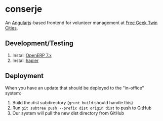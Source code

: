 conserje
========
An [Angularjs](http://angularjs.org/)-based frontend for volunteer management at [Free Geek Twin Cities](http://freegeektwincities.org).

Development/Testing
-------------------
1. Install [OpenERP 7.x](http://nightly.openerp.com/7.0/nightly/)
2. Install [hapier](https://github.com/freegeektwincities/hapier)
 
Deployment
----------
When you have an update that should be deployed to the "in-office" system:

1. Build the dist subdirectory (`grunt build` should handle this)
2. Run `git subtree push --prefix dist origin dist` to push to GitHub
3. Our system will pull the new dist directory from GitHub
